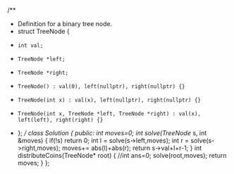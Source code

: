 /**
 * Definition for a binary tree node.
 * struct TreeNode {
 *     int val;
 *     TreeNode *left;
 *     TreeNode *right;
 *     TreeNode() : val(0), left(nullptr), right(nullptr) {}
 *     TreeNode(int x) : val(x), left(nullptr), right(nullptr) {}
 *     TreeNode(int x, TreeNode *left, TreeNode *right) : val(x), left(left), right(right) {}
 * };
 */
class Solution {
public:
    int moves=0;
    int solve(TreeNode* s, int &moves)
    {
        if(!s)
            return 0;
        int l = solve(s->left,moves);
        int r = solve(s->right,moves);
        moves+= abs(l)+abs(r);
        return s->val+l+r-1;
    }
    int distributeCoins(TreeNode* root) {
        //int ans=0;
        solve(root,moves);
        return moves;
    }
};
